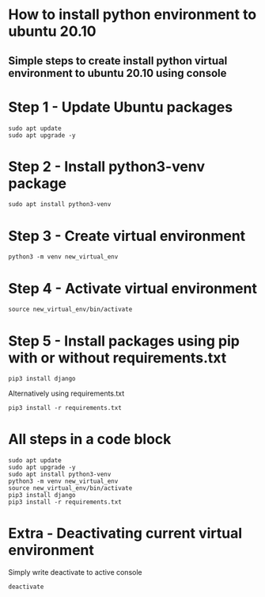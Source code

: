# How to install python environment to ubuntu 20.10
## Simple steps to create install python virtual environment to ubuntu 20.10 using console

# Step 1 - Update Ubuntu packages

    sudo apt update
    sudo apt upgrade -y

# Step 2 - Install python3-venv package

    sudo apt install python3-venv

# Step 3 - Create virtual environment

    python3 -m venv new_virtual_env

# Step 4 - Activate virtual environment

    source new_virtual_env/bin/activate

# Step 5 - Install packages using pip with or without requirements.txt

    pip3 install django

Alternatively using requirements.txt

    pip3 install -r requirements.txt

# All steps in a code block 

    sudo apt update
    sudo apt upgrade -y
    sudo apt install python3-venv
    python3 -m venv new_virtual_env
    source new_virtual_env/bin/activate
    pip3 install django
    pip3 install -r requirements.txt

# Extra - Deactivating current virtual environment

Simply write deactivate to active console

    deactivate
